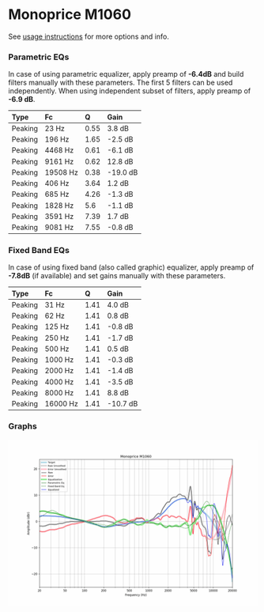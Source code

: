# Monoprice M1060
See [usage instructions](https://github.com/jaakkopasanen/AutoEq#usage) for more options and info.

### Parametric EQs
In case of using parametric equalizer, apply preamp of **-6.4dB** and build filters manually
with these parameters. The first 5 filters can be used independently.
When using independent subset of filters, apply preamp of **-6.9 dB**.

| Type    | Fc       |    Q | Gain     |
|:--------|:---------|:-----|:---------|
| Peaking | 23 Hz    | 0.55 | 3.8 dB   |
| Peaking | 196 Hz   | 1.65 | -2.5 dB  |
| Peaking | 4468 Hz  | 0.61 | -6.1 dB  |
| Peaking | 9161 Hz  | 0.62 | 12.8 dB  |
| Peaking | 19508 Hz | 0.38 | -19.0 dB |
| Peaking | 406 Hz   | 3.64 | 1.2 dB   |
| Peaking | 685 Hz   | 4.26 | -1.3 dB  |
| Peaking | 1828 Hz  | 5.6  | -1.1 dB  |
| Peaking | 3591 Hz  | 7.39 | 1.7 dB   |
| Peaking | 9081 Hz  | 7.55 | -0.8 dB  |

### Fixed Band EQs
In case of using fixed band (also called graphic) equalizer, apply preamp of **-7.8dB**
(if available) and set gains manually with these parameters.

| Type    | Fc       |    Q | Gain     |
|:--------|:---------|:-----|:---------|
| Peaking | 31 Hz    | 1.41 | 4.0 dB   |
| Peaking | 62 Hz    | 1.41 | 0.8 dB   |
| Peaking | 125 Hz   | 1.41 | -0.8 dB  |
| Peaking | 250 Hz   | 1.41 | -1.7 dB  |
| Peaking | 500 Hz   | 1.41 | 0.5 dB   |
| Peaking | 1000 Hz  | 1.41 | -0.3 dB  |
| Peaking | 2000 Hz  | 1.41 | -1.4 dB  |
| Peaking | 4000 Hz  | 1.41 | -3.5 dB  |
| Peaking | 8000 Hz  | 1.41 | 8.8 dB   |
| Peaking | 16000 Hz | 1.41 | -10.7 dB |

### Graphs
![](./Monoprice%20M1060.png)